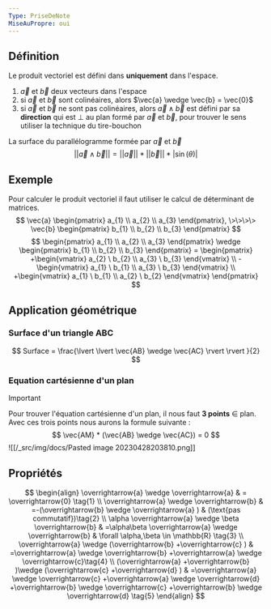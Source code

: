 ```yaml
---
Type: PriseDeNote
MiseAuPropre: oui
---
```


## Définition
Le produit vectoriel est défini dans **uniquement** dans l'espace.
1. $\vec{a}$ et $\vec{b}$ deux vecteurs dans l'espace
2. si $\vec{a}$ et $\vec{b}$ sont colinéaires, alors $\vec{a} \wedge \vec{b} = \vec{0}$
3. si $\vec{a}$ et $\vec{b}$ ne sont pas colinéaires, alors $\vec{a} \wedge \vec{b}$ est défini par sa **direction** qui est $\perp$ au plan formé par $\vec{a}$ et $\vec{b}$, pour trouver le sens utiliser la technique du tire-bouchon

La surface du parallélogramme formée par $\vec{a}$ et $\vec{b}$
$$
\lvert \lvert \vec{a} \wedge \vec{b} \rvert  \rvert = \lvert \lvert \vec{a} \rvert  \rvert * \lvert \lvert \vec{b} \rvert  \rvert * \lvert \sin(\theta) \rvert 
$$

## Exemple
Pour calculer le produit vectoriel il faut utiliser le calcul de déterminant de matrices.
$$
\vec{a} \begin{pmatrix} a_{1} \\ a_{2} \\ a_{3} \end{pmatrix}, \>\>\>\> \vec{b} \begin{pmatrix} b_{1} \\ b_{2} \\ b_{3} \end{pmatrix}
$$
$$
\begin{pmatrix} a_{1} \\ a_{2} \\ a_{3} \end{pmatrix} \wedge \begin{pmatrix} b_{1} \\ b_{2} \\ b_{3} \end{pmatrix} = 
\begin{pmatrix}
+\begin{vmatrix} a_{2} \ b_{2} \\ a_{3} \ b_{3} \end{vmatrix} \\
-\begin{vmatrix} a_{1} \ b_{1} \\ a_{3} \ b_{3} \end{vmatrix} \\
+\begin{vmatrix} a_{1} \ b_{1} \\ a_{2} \ b_{2} \end{vmatrix}
\end{pmatrix}
$$
## Application géométrique
### Surface d'un triangle ABC
$$
Surface = \frac{\lvert \lvert \vec{AB} \wedge \vec{AC} \rvert  \rvert }{2}
$$
### Equation cartésienne d'un plan
>[!important]
>Pour trouver l'équation cartésienne d'un plan, il nous faut **3 points** $\in$ plan. Avec ces trois points nous aurons la formule suivante : 
>$$
>\vec{AM} * (\vec{AB} \wedge \vec{AC}) = 0
>$$
>![[/_src/img/docs/Pasted image 20230428203810.png]]

## Propriétés
$$
\begin{align}  
\overrightarrow{a} \wedge \overrightarrow{a} & = \overrightarrow{0} \tag{1} \\  
\overrightarrow{a} \wedge \overrightarrow{b} & =-(\overrightarrow{b} \wedge \overrightarrow{a} ) & (\text{pas commutatif})\tag{2} \\  
\alpha \overrightarrow{a} \wedge \beta \overrightarrow{b} & =\alpha\beta \overrightarrow{a} \wedge \overrightarrow{b} & \forall \alpha,\beta \in \mathbb{R} \tag{3} \\  
\overrightarrow{a} \wedge (\overrightarrow{b} +\overrightarrow{c} ) & =\overrightarrow{a} \wedge \overrightarrow{b} +\overrightarrow{a} \wedge \overrightarrow{c}\tag{4} \\  
(\overrightarrow{a} +\overrightarrow{b} )\wedge (\overrightarrow{c} +\overrightarrow{d} ) & =\overrightarrow{a} \wedge \overrightarrow{c} +\overrightarrow{a} \wedge \overrightarrow{d} +\overrightarrow{b} \wedge \overrightarrow{c} +\overrightarrow{b} \wedge \overrightarrow{d} \tag{5}  
\end{align}
$$
